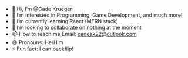 - 👋 Hi, I’m @Cade Krueger
- 👀 I’m interested in Programming, Game Development, and much more!
- 🌱 I’m currently learning React (MERN stack)
- 💞️ I’m looking to collaborate on nothing at the moment
- 📫 How to reach me Email: cadeak22@outlook.com
- 😄 Pronouns: He/Him
- ⚡ Fun fact: I can backflip!

<!---
CadeAnthonyKrueger/CadeAnthonyKrueger is a ✨ special ✨ repository because its `README.md` (this file) appears on your GitHub profile.
You can click the Preview link to take a look at your changes.
--->

